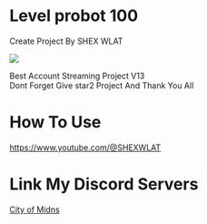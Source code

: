 # Level probot 100
Create Project By SHEX WLAT

<img src = "https://cdn.discordapp.com/avatars/841245687533535242/23ca80ab6d991de74b22f4a348a833b8.webp?size=2048"></div>

Best Account Streaming Project V13  
Dont Forget Give star2 Project And Thank You All

# How To Use
https://www.youtube.com/@SHEXWLAT

# Link My Discord Servers

[City of Midns](https://discord.gg/WbSrp8HUZJ>)

<a href="https://cdn.discordapp.com/avatars/824261211364393050/ebb475de773e7225374ff8d53e8e2e56.png?size=2048"></a>
